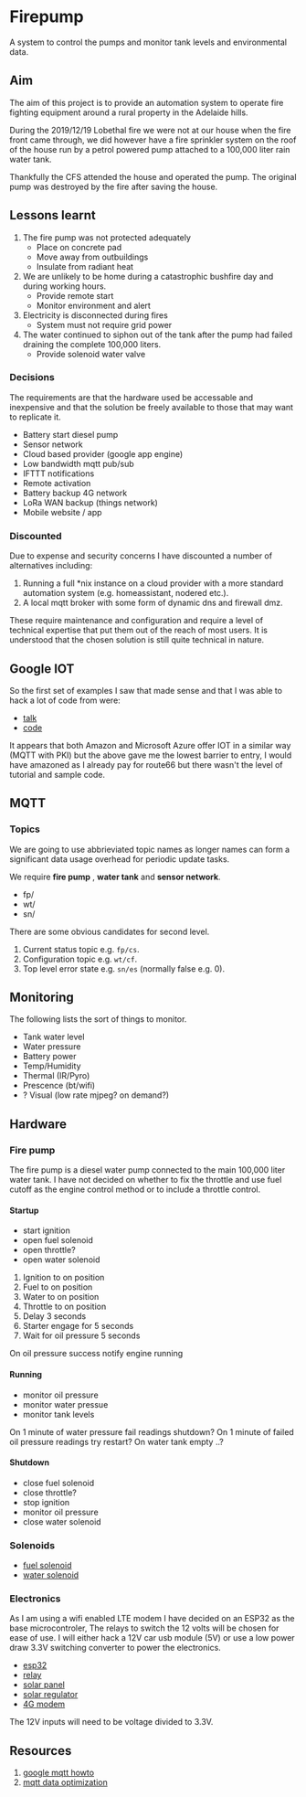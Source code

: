 # Firepump

A system to control the pumps and monitor tank levels and environmental data.

## Aim

The aim of this project is to provide an automation system to operate fire fighting equipment around a rural property in the Adelaide hills.

During the 2019/12/19 Lobethal fire we were not at our house when the fire front came through, we did however have a fire sprinkler system on the roof of the house run by a petrol powered pump attached to a 100,000 liter rain water tank.

Thankfully the CFS attended the house and operated the pump. The original pump was destroyed by the fire after saving the house.

## Lessons learnt

1. The fire pump was not protected adequately
    * Place on concrete pad
    * Move away from outbuildings
    * Insulate from radiant heat
1. We are unlikely to be home during a catastrophic bushfire day and during working hours.
    * Provide remote start
    * Monitor environment and alert
1. Electricity is disconnected during fires
    * System must not require grid power
1. The water continued to siphon out of the tank after the pump had failed draining the complete 100,000 liters.
    * Provide solenoid water valve

### Decisions

The requirements are that the hardware used be accessable and inexpensive and that the solution be freely available to those that may want to replicate it.

* Battery start diesel pump
* Sensor network
* Cloud based provider (google app engine)
* Low bandwidth mqtt pub/sub
* IFTTT notifications
* Remote activation
* Battery backup 4G network
* LoRa WAN backup (things network)
* Mobile website / app

### Discounted

Due to expense and security concerns I have discounted a number of alternatives including:

1. Running a full *nix instance on a cloud provider with a more standard automation system (e.g. homeassistant, nodered etc.).
1. A local mqtt broker with some form of dynamic dns and firewall dmz.

These require maintenance and configuration and require a level of technical expertise that put them out of the reach of most users. It is understood that the chosen solution is still quite technical in nature.

## Google IOT

So the first set of examples I saw that made sense and that I was able to hack a lot of code from were:

* [talk](https://www.youtube.com/watch?v=RYaprBSDy8A)
* [code](https://github.com/GabeWeiss/GoogleIoTCoreApp)

It appears that both Amazon and Microsoft Azure offer IOT in a similar way (MQTT with PKI) but the above gave me the lowest barrier to entry, I would have amazoned as I already pay for route66 but there wasn't the level of tutorial and sample code.

## MQTT

### Topics

We are going to use abbrieviated topic names as longer names can form a significant data usage overhead for periodic update tasks.

We require **fire pump** , **water tank** and **sensor network**.

* fp/
* wt/
* sn/

There are some obvious candidates for second level.

1. Current status topic e.g. ```fp/cs```.
1. Configuration topic e.g. ```wt/cf```.
1. Top level error state e.g. ```sn/es``` (normally false e.g. 0).

## Monitoring

The following lists the sort of things to monitor.

* Tank water level
* Water pressure
* Battery power
* Temp/Humidity
* Thermal (IR/Pyro)
* Prescence (bt/wifi)
* ? Visual (low rate mjpeg? on demand?)

## Hardware

### Fire pump

The fire pump is a diesel water pump connected to the main 100,000 liter water tank. I have not decided on whether to fix the throttle and use fuel cutoff as the engine control method or to include a throttle control.

#### Startup

* start ignition
* open fuel solenoid
* open throttle?
* open water solenoid

1. Ignition to on position
1. Fuel to on position
1. Water to on position
1. Throttle to on position
1. Delay 3 seconds
1. Starter engage for 5 seconds
1. Wait for oil pressure 5 seconds

On oil pressure success notify engine running

#### Running

* monitor oil pressure
* monitor water pressue
* monitor tank levels

On 1 minute of water pressure fail readings shutdown?
On 1 minute of failed oil pressure readings try restart?
On water tank empty ..?

#### Shutdown

* close fuel solenoid
* close throttle?
* stop ignition
* monitor oil pressure
* close water solenoid

### Solenoids

* [fuel solenoid](https://www.scintex.com.au/products/3-port-fuel-tank-selection-valve?variant=1270771211&currency=AUD&gclid=CjwKCAiAmNbwBRBOEiwAqcwwpfJ-OWstGg5RwaJ8cr4Gg1HaP5qT8d3JW9wu6q22A98V62j6yuyRLxoCGCgQAvD_BwE)
* [water solenoid](https://www.valvesonline.com.au/stainless-steel-general-purpose-zero-differential)

### Electronics

As I am using a wifi enabled LTE modem I have decided on an ESP32 as the base microcontroler, The relays to switch the 12 volts will be chosen for ease of use. I will either hack a 12V car usb module (5V) or use a low power draw 3.3V switching converter to power the electronics.

* [esp32]()
* [relay](https://www.seeedstudio.com/Grove-Relay.html)
* [solar panel](https://www.jaycar.com.au/12v-40w-monocrystalline-solar-panel/p/ZM9056)
* [solar regulator](https://www.jaycar.com.au/12v-6a-battery-charging-regulator-for-solar-panels/p/AA0348)
* [4G modem](https://www.telstra.com.au/internet/mobile-broadband/nighthawk-m2)

The 12V inputs will need to be voltage divided to 3.3V.

## Resources

1. [google mqtt howto](https://cloud.google.com/iot/docs/how-tos/mqtt-bridge)
1. [mqtt data optimization](https://blog.usejournal.com/how-to-optimize-data-usage-over-mqtt-792abebd2cd1)
